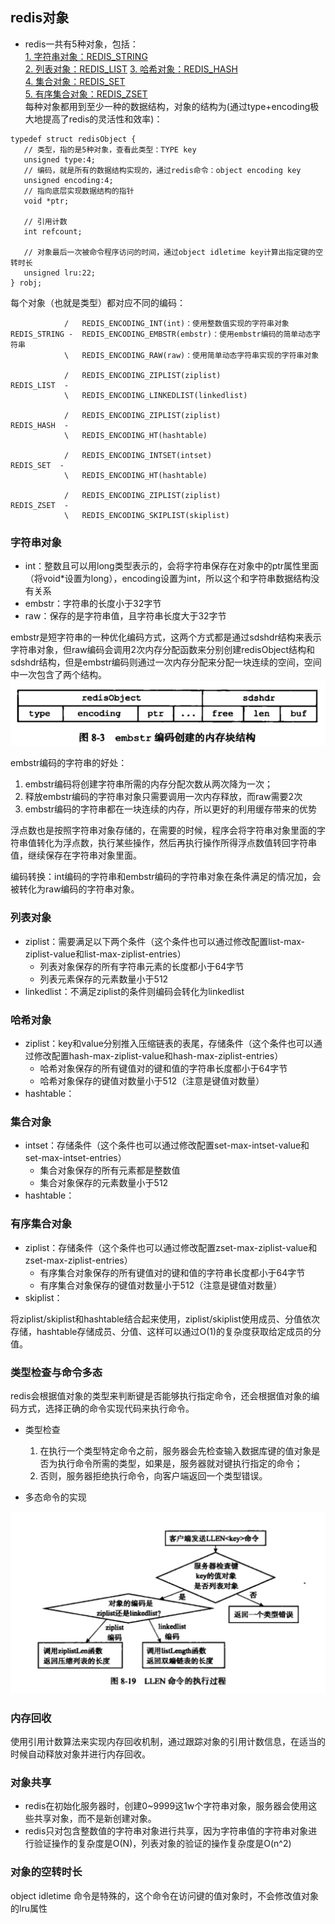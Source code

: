 ## redis对象
+ redis一共有5种对象，包括：  
    [1. 字符串对象：REDIS_STRING](#string)  
    [2. 列表对象：REDIS_LIST](#list)
    [3. 哈希对象：REDIS_HASH](#hash)  
    [4. 集合对象：REDIS_SET](#set)  
    [5. 有序集合对象：REDIS_ZSET](#zset)  
 每种对象都用到至少一种的数据结构，对象的结构为(通过type+encoding极大地提高了redis的灵活性和效率)：
 ```
 typedef struct redisObject {
    // 类型，指的是5种对象，查看此类型：TYPE key
    unsigned type:4;
    // 编码，就是所有的数据结构实现的，通过redis命令：object encoding key
    unsigned encoding:4;
    // 指向底层实现数据结构的指针
    void *ptr;
    
    // 引用计数
    int refcount;
    
    // 对象最后一次被命令程序访问的时间，通过object idletime key计算出指定键的空转时长
    unsigned lru:22;
 } robj;
```
每个对象（也就是类型）都对应不同的编码：
```
            /   REDIS_ENCODING_INT(int)：使用整数值实现的字符串对象
REDIS_STRING -  REDIS_ENCODING_EMBSTR(embstr)：使用embstr编码的简单动态字符串
            \   REDIS_ENCODING_RAW(raw)：使用简单动态字符串实现的字符串对象

            /   REDIS_ENCODING_ZIPLIST(ziplist)
REDIS_LIST  -
            \   REDIS_ENCODING_LINKEDLIST(linkedlist)

            /   REDIS_ENCODING_ZIPLIST(ziplist)
REDIS_HASH  -
            \   REDIS_ENCODING_HT(hashtable)
            
            /   REDIS_ENCODING_INTSET(intset)
REDIS_SET  -
            \   REDIS_ENCODING_HT(hashtable)
            
            /   REDIS_ENCODING_ZIPLIST(ziplist)
REDIS_ZSET  -
            \   REDIS_ENCODING_SKIPLIST(skiplist)
```

### <span id="string">字符串对象</span>
+ int：整数且可以用long类型表示的，会将字符串保存在对象中的ptr属性里面（将void*设置为long），encoding设置为int，所以这个和字符串数据结构没有关系
+ embstr：字符串的长度小于32字节
+ raw：保存的是字符串值，且字符串长度大于32字节

embstr是短字符串的一种优化编码方式，这两个方式都是通过sdshdr结构来表示字符串对象，但raw编码会调用2次内存分配函数来分别创建redisObject结构和sdshdr结构，但是embstr编码则通过一次内存分配来分配一块连续的空间，空间中一次包含了两个结构。
![embstr编码的数据存储](img/761572059595_.pic.jpg)

embstr编码的字符串的好处：  
1. embstr编码将创建字符串所需的内存分配次数从两次降为一次；
2. 释放embstr编码的字符串对象只需要调用一次内存释放，而raw需要2次
3. embstr编码的字符串都在一块连续的内存，所以更好的利用缓存带来的优势

浮点数也是按照字符串对象存储的，在需要的时候，程序会将字符串对象里面的字符串值转化为浮点数，执行某些操作，然后再执行操作所得浮点数值转回字符串值，继续保存在字符串对象里面。

编码转换：int编码的字符串和embstr编码的字符串对象在条件满足的情况加，会被转化为raw编码的字符串对象。
    
### <span id="list">列表对象</span>
+ ziplist：需要满足以下两个条件（这个条件也可以通过修改配置list-max-ziplist-value和list-max-ziplist-entries）
    + 列表对象保存的所有字符串元素的长度都小于64字节
    + 列表元素保存的元素数量小于512
+ linkedlist：不满足ziplist的条件则编码会转化为linkedlist

### <span id="hash">哈希对象</span>
+ ziplist：key和value分别推入压缩链表的表尾，存储条件（这个条件也可以通过修改配置hash-max-ziplist-value和hash-max-ziplist-entries）
    + 哈希对象保存的所有键值对的键和值的字符串长度都小于64字节
    + 哈希对象保存的键值对数量小于512（注意是键值对数量）
+ hashtable：

### <span id="set">集合对象</span>
+ intset：存储条件（这个条件也可以通过修改配置set-max-intset-value和set-max-intset-entries）
    + 集合对象保存的所有元素都是整数值
    + 集合对象保存的元素数量小于512
+ hashtable：

### <span id="zset">有序集合对象</span>
+ ziplist：存储条件（这个条件也可以通过修改配置zset-max-ziplist-value和zset-max-ziplist-entries）
    + 有序集合对象保存的所有键值对的键和值的字符串长度都小于64字节
    + 有序集合对象保存的键值对数量小于512（注意是键值对数量）
+ skiplist：

将ziplist/skiplist和hashtable结合起来使用，ziplist/skiplist使用成员、分值依次存储，hashtable存储成员、分值、这样可以通过O(1)的复杂度获取给定成员的分值。

### 类型检查与命令多态
redis会根据值对象的类型来判断键是否能够执行指定命令，还会根据值对象的编码方式，选择正确的命令实现代码来执行命令。

+ 类型检查
    1. 在执行一个类型特定命令之前，服务器会先检查输入数据库键的值对象是否为执行命令所需的类型，如果是，服务器就对键执行指定的命令；
    2. 否则，服务器拒绝执行命令，向客户端返回一个类型错误。

+ 多态命令的实现

![执行llen的命令](img/881572232414_.pic.jpg)  

### 内存回收
使用引用计数算法来实现内存回收机制，通过跟踪对象的引用计数信息，在适当的时候自动释放对象并进行内存回收。

### 对象共享
+ redis在初始化服务器时，创建0~9999这1w个字符串对象，服务器会使用这些共享对象，而不是新创建对象。
+ redis只对包含整数值的字符串对象进行共享，因为字符串值的字符串对象进行验证操作的复杂度是O(N)，列表对象的验证的操作复杂度是O(n^2)

### 对象的空转时长
object idletime 命令是特殊的，这个命令在访问键的值对象时，不会修改值对象的lru属性


















